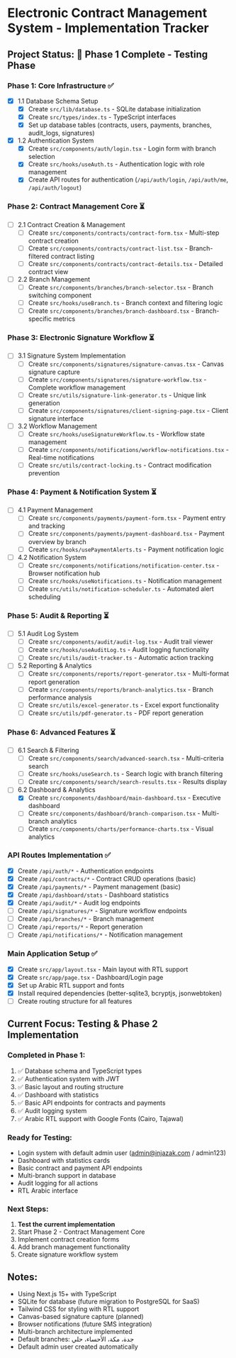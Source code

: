 # Electronic Contract Management System - Implementation Tracker

## Project Status: 🚀 Phase 1 Complete - Testing Phase

### Phase 1: Core Infrastructure ✅
- [x] 1.1 Database Schema Setup
  - [x] Create `src/lib/database.ts` - SQLite database initialization
  - [x] Create `src/types/index.ts` - TypeScript interfaces
  - [x] Set up database tables (contracts, users, payments, branches, audit_logs, signatures)
- [x] 1.2 Authentication System
  - [x] Create `src/components/auth/login.tsx` - Login form with branch selection
  - [x] Create `src/hooks/useAuth.ts` - Authentication logic with role management
  - [x] Create API routes for authentication (`/api/auth/login`, `/api/auth/me`, `/api/auth/logout`)

### Phase 2: Contract Management Core ⏳
- [ ] 2.1 Contract Creation & Management
  - [ ] Create `src/components/contracts/contract-form.tsx` - Multi-step contract creation
  - [ ] Create `src/components/contracts/contract-list.tsx` - Branch-filtered contract listing
  - [ ] Create `src/components/contracts/contract-details.tsx` - Detailed contract view
- [ ] 2.2 Branch Management
  - [ ] Create `src/components/branches/branch-selector.tsx` - Branch switching component
  - [ ] Create `src/hooks/useBranch.ts` - Branch context and filtering logic
  - [ ] Create `src/components/branches/branch-dashboard.tsx` - Branch-specific metrics

### Phase 3: Electronic Signature Workflow ⏳
- [ ] 3.1 Signature System Implementation
  - [ ] Create `src/components/signatures/signature-canvas.tsx` - Canvas signature capture
  - [ ] Create `src/components/signatures/signature-workflow.tsx` - Complete workflow management
  - [ ] Create `src/utils/signature-link-generator.ts` - Unique link generation
  - [ ] Create `src/components/signatures/client-signing-page.tsx` - Client signature interface
- [ ] 3.2 Workflow Management
  - [ ] Create `src/hooks/useSignatureWorkflow.ts` - Workflow state management
  - [ ] Create `src/components/notifications/workflow-notifications.tsx` - Real-time notifications
  - [ ] Create `src/utils/contract-locking.ts` - Contract modification prevention

### Phase 4: Payment & Notification System ⏳
- [ ] 4.1 Payment Management
  - [ ] Create `src/components/payments/payment-form.tsx` - Payment entry and tracking
  - [ ] Create `src/components/payments/payment-dashboard.tsx` - Payment overview by branch
  - [ ] Create `src/hooks/usePaymentAlerts.ts` - Payment notification logic
- [ ] 4.2 Notification System
  - [ ] Create `src/components/notifications/notification-center.tsx` - Browser notification hub
  - [ ] Create `src/hooks/useNotifications.ts` - Notification management
  - [ ] Create `src/utils/notification-scheduler.ts` - Automated alert scheduling

### Phase 5: Audit & Reporting ⏳
- [ ] 5.1 Audit Log System
  - [ ] Create `src/components/audit/audit-log.tsx` - Audit trail viewer
  - [ ] Create `src/hooks/useAuditLog.ts` - Audit logging functionality
  - [ ] Create `src/utils/audit-tracker.ts` - Automatic action tracking
- [ ] 5.2 Reporting & Analytics
  - [ ] Create `src/components/reports/report-generator.tsx` - Multi-format report generation
  - [ ] Create `src/components/reports/branch-analytics.tsx` - Branch performance analysis
  - [ ] Create `src/utils/excel-generator.ts` - Excel export functionality
  - [ ] Create `src/utils/pdf-generator.ts` - PDF report generation

### Phase 6: Advanced Features ⏳
- [ ] 6.1 Search & Filtering
  - [ ] Create `src/components/search/advanced-search.tsx` - Multi-criteria search
  - [ ] Create `src/hooks/useSearch.ts` - Search logic with branch filtering
  - [ ] Create `src/components/search/search-results.tsx` - Results display
- [ ] 6.2 Dashboard & Analytics
  - [x] Create `src/components/dashboard/main-dashboard.tsx` - Executive dashboard
  - [ ] Create `src/components/dashboard/branch-comparison.tsx` - Multi-branch analytics
  - [ ] Create `src/components/charts/performance-charts.tsx` - Visual analytics

### API Routes Implementation ✅
- [x] Create `/api/auth/*` - Authentication endpoints
- [x] Create `/api/contracts/*` - Contract CRUD operations (basic)
- [x] Create `/api/payments/*` - Payment management (basic)
- [x] Create `/api/dashboard/stats` - Dashboard statistics
- [x] Create `/api/audit/*` - Audit log endpoints
- [ ] Create `/api/signatures/*` - Signature workflow endpoints
- [ ] Create `/api/branches/*` - Branch management
- [ ] Create `/api/reports/*` - Report generation
- [ ] Create `/api/notifications/*` - Notification management

### Main Application Setup ✅
- [x] Create `src/app/layout.tsx` - Main layout with RTL support
- [x] Create `src/app/page.tsx` - Dashboard/Login page
- [x] Set up Arabic RTL support and fonts
- [x] Install required dependencies (better-sqlite3, bcryptjs, jsonwebtoken)
- [ ] Create routing structure for all features

## Current Focus: Testing & Phase 2 Implementation

### Completed in Phase 1:
1. ✅ Database schema and TypeScript types
2. ✅ Authentication system with JWT
3. ✅ Basic layout and routing structure
4. ✅ Dashboard with statistics
5. ✅ Basic API endpoints for contracts and payments
6. ✅ Audit logging system
7. ✅ Arabic RTL support with Google Fonts (Cairo, Tajawal)

### Ready for Testing:
- Login system with default admin user (admin@injazak.com / admin123)
- Dashboard with statistics cards
- Basic contract and payment API endpoints
- Multi-branch support in database
- Audit logging for all actions
- RTL Arabic interface

### Next Steps:
1. **Test the current implementation**
2. Start Phase 2 - Contract Management Core
3. Implement contract creation forms
4. Add branch management functionality
5. Create signature workflow system

## Notes:
- Using Next.js 15+ with TypeScript
- SQLite for database (future migration to PostgreSQL for SaaS)
- Tailwind CSS for styling with RTL support
- Canvas-based signature capture (planned)
- Browser notifications (future SMS integration)
- Multi-branch architecture implemented
- Default branches: جدة، مكة، الأحساء، حلي
- Default admin user created automatically
